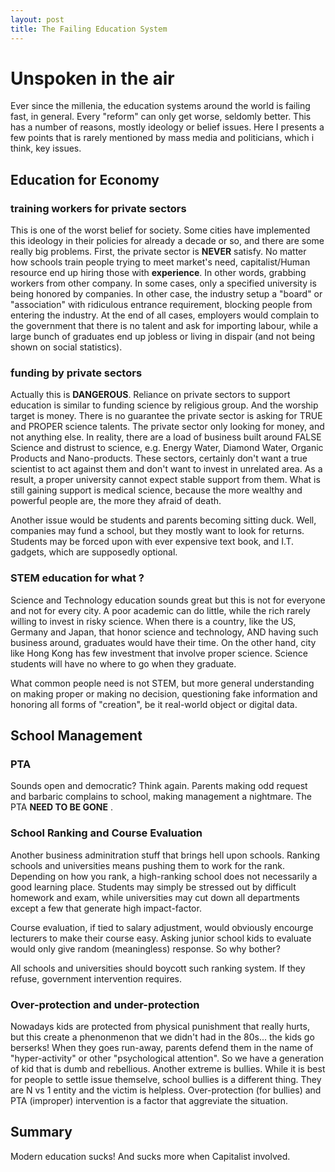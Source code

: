 ```yaml
---
layout: post
title: The Failing Education System
---
```


# Unspoken in the air

  Ever since the millenia, the education systems around the world is failing fast, in general. Every "reform" can only get worse, seldomly better. This has a number of reasons, mostly ideology or belief issues. Here I presents a few points that is rarely mentioned by mass media and politicians, which i think, key issues.
    
## Education for Economy

### training workers for private sectors

  This is one of the worst belief for society. Some cities have implemented this ideology in their policies for already a decade or so, and there are some really big problems. First, the private sector is __NEVER__ satisfy. No matter how schools train people trying to meet market's need, capitalist/Human resource end up hiring those with __experience__. In other words, grabbing workers from other company. In some cases, only a specified university is being honored by companies. In other case, the industry setup a "board" or "association" with ridiculous entrance requirement, blocking people from entering the industry. At the end of all cases, employers would complain to the government that there is no talent and ask for importing labour, while a large bunch of graduates end up jobless or living in dispair (and  not being shown on social statistics).
  
### funding by private sectors

  Actually this is __DANGEROUS__. Reliance on private sectors to support education is similar to funding science by religious group. And the worship target is money. There is no guarantee the private sector is asking for TRUE and PROPER science talents. The private sector only looking for money, and not anything else. In reality, there are a load of business built around FALSE Science and distrust to science, e.g. Energy Water, Diamond Water, Organic Products and Nano-products. These sectors, certainly don't want a true scientist to act against them and don't want to invest in unrelated area. As a result, a proper university cannot expect stable support from them. What is still gaining support is medical science, because the more wealthy and powerful people are, the more they afraid of death.
  
  Another issue would be students and parents becoming sitting duck. Well, companies may fund a school, but they mostly want to look for returns. Students may be forced upon with ever expensive text book, and I.T. gadgets, which are supposedly optional.
  
### STEM education for what ?

  Science and Technology education sounds great but this is not for everyone and not for every city. A poor academic can do little, while the rich rarely willing to invest in risky science. When there is a country, like the US, Germany and Japan, that honor science and technology, AND having such business around, graduates would have their time. On the other hand, city like Hong Kong has few investment that involve proper science. Science students will have no where to go when they graduate.
  
  What common people need is not STEM, but more general understanding on making proper or making no decision, questioning fake information and honoring all forms of "creation", be it real-world object or digital data.
  
## School Management

### PTA

  Sounds open and democratic? Think again. Parents making odd request and barbaric complains to school, making management a nightmare. The PTA __NEED TO BE GONE__ .
  
### School Ranking and Course Evaluation

  Another business adminitration stuff that brings hell upon schools. Ranking schools and universities means pushing them to work for the rank. Depending on how you rank, a high-ranking school does not necessarily a good learning place. Students may simply be stressed out by difficult homework and exam, while universities may cut down all departments except a few that generate high impact-factor.
  
  Course evaluation, if tied to salary adjustment, would obviously encourge lecturers to make their course easy. Asking junior school kids to evaluate would only give random (meaningless) response. So why bother?
  
  All schools and universities should boycott such ranking system. If they refuse, government intervention requires.
  
### Over-protection and under-protection

  Nowadays kids are protected from physical punishment that really hurts, but this create a phenonmenon that we didn't had in the 80s... the kids go berserks! When they goes run-away, parents defend them in the name of "hyper-activity" or other "psychological attention". So we have a generation of kid that is dumb and rebellious.
  Another extreme is bullies. While it is best for people to settle issue themselve, school bullies is a different thing. They are N vs 1 entity and the victim is helpless. Over-protection (for bullies) and PTA (improper) intervention is a factor that aggreviate the situation.
  
## Summary

Modern education sucks! And sucks more when Capitalist involved.
